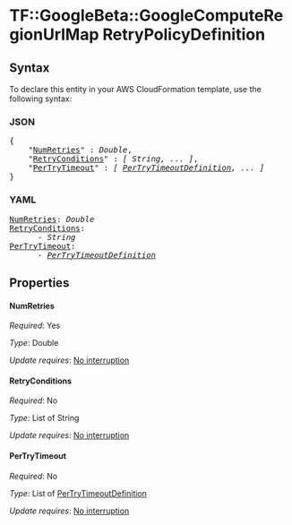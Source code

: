 # TF::GoogleBeta::GoogleComputeRegionUrlMap RetryPolicyDefinition

## Syntax

To declare this entity in your AWS CloudFormation template, use the following syntax:

### JSON

<pre>
{
    "<a href="#numretries" title="NumRetries">NumRetries</a>" : <i>Double</i>,
    "<a href="#retryconditions" title="RetryConditions">RetryConditions</a>" : <i>[ String, ... ]</i>,
    "<a href="#pertrytimeout" title="PerTryTimeout">PerTryTimeout</a>" : <i>[ <a href="pertrytimeoutdefinition.md">PerTryTimeoutDefinition</a>, ... ]</i>
}
</pre>

### YAML

<pre>
<a href="#numretries" title="NumRetries">NumRetries</a>: <i>Double</i>
<a href="#retryconditions" title="RetryConditions">RetryConditions</a>: <i>
      - String</i>
<a href="#pertrytimeout" title="PerTryTimeout">PerTryTimeout</a>: <i>
      - <a href="pertrytimeoutdefinition.md">PerTryTimeoutDefinition</a></i>
</pre>

## Properties

#### NumRetries

_Required_: Yes

_Type_: Double

_Update requires_: [No interruption](https://docs.aws.amazon.com/AWSCloudFormation/latest/UserGuide/using-cfn-updating-stacks-update-behaviors.html#update-no-interrupt)

#### RetryConditions

_Required_: No

_Type_: List of String

_Update requires_: [No interruption](https://docs.aws.amazon.com/AWSCloudFormation/latest/UserGuide/using-cfn-updating-stacks-update-behaviors.html#update-no-interrupt)

#### PerTryTimeout

_Required_: No

_Type_: List of <a href="pertrytimeoutdefinition.md">PerTryTimeoutDefinition</a>

_Update requires_: [No interruption](https://docs.aws.amazon.com/AWSCloudFormation/latest/UserGuide/using-cfn-updating-stacks-update-behaviors.html#update-no-interrupt)

